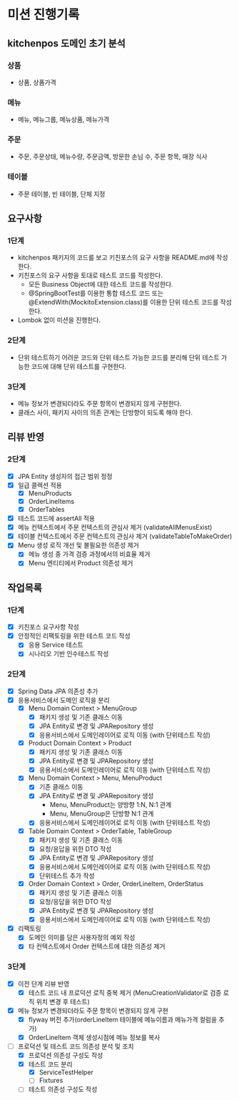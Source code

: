 # 미션 진행기록 
## kitchenpos 도메인 초기 분석
### 상품
  - 상품, 상품가격
### 메뉴
  - 메뉴, 메뉴그룹, 메뉴상품, 메뉴가격
### 주문
  - 주문, 주문상태, 메뉴수량, 주문금액, 방문한 손님 수, 주문 항목, 매장 식사
### 테이블
  - 주문 테이블, 빈 테이블, 단체 지정
  
## 요구사항
### 1단계
- kitchenpos 패키지의 코드를 보고 키친포스의 요구 사항을 README.md에 작성한다.
- 키친포스의 요구 사항을 토대로 테스트 코드를 작성한다.
  - 모든 Business Object에 대한 테스트 코드를 작성한다.
  - @SpringBootTest를 이용한 통합 테스트 코드 또는 @ExtendWith(MockitoExtension.class)를 이용한 단위 테스트 코드를 작성한다.
- Lombok 없이 미션을 진행한다.

### 2단계
- 단위 테스트하기 어려운 코드와 단위 테스트 가능한 코드를 분리해 단위 테스트 가능한 코드에 대해 단위 테스트를 구현한다.

### 3단계 
- 메뉴 정보가 변경되더라도 주문 항목이 변경되지 않게 구현한다.
- 클래스 사이, 패키지 사이의 의존 관계는 단방향이 되도록 해야 한다.

## 리뷰 반영
### 2단계
- [X] JPA Entity 생성자의 접근 범위 정정 
- [X] 일급 콜렉션 적용
  - [X] MenuProducts
  - [X] OrderLineItems
  - [X] OrderTables
- [X] 테스트 코드에 assertAll 적용
- [X] 메뉴 컨텍스트에서 주문 컨텍스트의 관심사 제거 (validateAllMenusExist)
- [X] 테이블 컨텍스트에서 주문 컨텍스트의 관심사 제거 (validateTableToMakeOrder)
- [X] Menu 생성 로직 개선 및 불필요한 의존성 제거
  - [X] 메뉴 생성 중 가격 검증 과정에서의 비효율 제거
  - [X] Menu 엔티티에서 Product 의존성 제거

## 작업목록
### 1단계
- [X] 키친포스 요구사항 작성 
- [X] 안정적인 리팩토링을 위한 테스트 코드 작성
  - [X] 응용 Service 테스트
  - [X] 시나리오 기반 인수테스트 작성  

### 2단계 
- [X] Spring Data JPA 의존성 추가
- [X] 응용서비스에서 도메인 로직을 분리
  - [X] Menu Domain Context > MenuGroup
    - [X] 패키지 생성 및 기존 클래스 이동
    - [X] JPA Entity로 변경 및 JPARepository 생성
    - [X] 응용서비스에서 도메인레이어로 로직 이동 (with 단위테스트 작성)
  - [X] Product Domain Context > Product
    - [X] 패키지 생성 및 기존 클래스 이동
    - [X] JPA Entity로 변경 및 JPARepository 생성
    - [X] 응용서비스에서 도메인레이어로 로직 이동 (with 단위테스트 작성)
  - [X] Menu Domain Context > Menu, MenuProduct
    - [X] 기존 클래스 이동
    - [X] JPA Entity로 변경 및 JPARepository 생성
      - Menu, MenuProduct는 양방향 1:N, N:1 관계
      - Menu, MenuGroup은 단방향 N:1 관계
    - [X] 응용서비스에서 도메인레이어로 로직 이동 (with 단위테스트 작성)
  - [X] Table Domain Context > OrderTable, TableGroup
    - [X] 패키지 생성 및 기존 클래스 이동
    - [X] 요청/응답을 위한 DTO 작성
    - [X] JPA Entity로 변경 및 JPARepository 생성
    - [X] 응용서비스에서 도메인레이어로 로직 이동 (with 단위테스트 작성)
    - [X] 단위테스트 추가 작성
  - [X] Order Domain Context > Order, OrderLineItem, OrderStatus
    - [X] 패키지 생성 및 기존 클래스 이동
    - [X] 요청/응답을 위한 DTO 작성
    - [X] JPA Entity로 변경 및 JPARepository 생성
    - [X] 응용서비스에서 도메인레이어로 로직 이동 (with 단위테스트 작성)
- [X] 리팩토링
  - [X] 도메인 의미를 담은 사용자정의 예외 작성
  - [X] 타 컨텍스트에서 Order 컨텍스트에 대한 의존성 제거

### 3단계 
- [X] 이전 단계 리뷰 반영
  - [X] 테스트 코드 내 프로덕션 로직 중복 제거 (MenuCreationValidator로 검증 로직 위치 변경 후 테스트)
- [X] 메뉴 정보가 변경되더라도 주문 항목이 변경되지 않게 구현
  - [X] flyway 버전 추가(orderLineItem 테이블에 메뉴이름과 메뉴가격 컬럼을 추가)
  - [X] OrderLineItem 객체 생성시점에 메뉴 정보를 복사 
- [ ] 프로덕션 및 테스트 코드 의존성 분석 및 조치
  - [X] 프로덕션 의존성 구성도 작성
  - [X] 테스트 코드 분리
    - [X] ServiceTestHelper
    - [ ] Fixtures 
  - [ ] 테스트 의존성 구성도 작성
